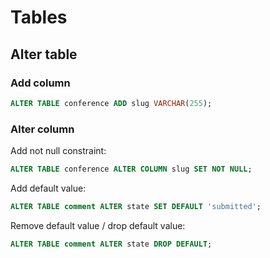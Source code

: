 # Tables

## Alter table

### Add column

```sql
ALTER TABLE conference ADD slug VARCHAR(255);
```

### Alter column

Add not null constraint:

```sql
ALTER TABLE conference ALTER COLUMN slug SET NOT NULL;
```

Add default value:

```sql
ALTER TABLE comment ALTER state SET DEFAULT 'submitted';
```

Remove default value / drop default value:

```sql
ALTER TABLE comment ALTER state DROP DEFAULT;
```
